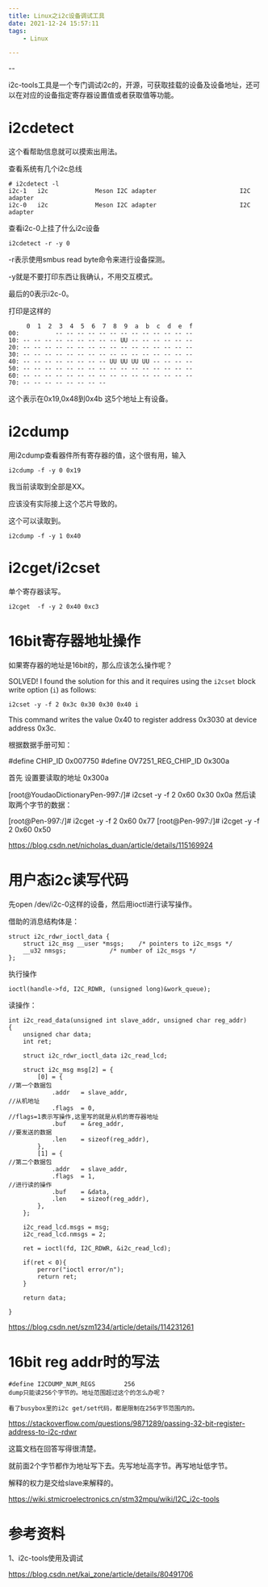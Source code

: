 ```yaml
---
title: Linux之i2c设备调试工具
date: 2021-12-24 15:57:11
tags:
	- Linux

---
```


--

i2c-tools工具是一个专门调试i2c的，开源，可获取挂载的设备及设备地址，还可以在对应的设备指定寄存器设置值或者获取值等功能。



# i2cdetect

这个看帮助信息就可以摸索出用法。

查看系统有几个i2c总线

```
# i2cdetect -l
i2c-1   i2c             Meson I2C adapter                       I2C adapter
i2c-0   i2c             Meson I2C adapter                       I2C adapter
```

查看i2c-0上挂了什么i2c设备

```
i2cdetect -r -y 0
```

-r表示使用smbus read byte命令来进行设备探测。

-y就是不要打印东西让我确认，不用交互模式。

最后的0表示i2c-0。

打印是这样的

```
     0  1  2  3  4  5  6  7  8  9  a  b  c  d  e  f
00:          -- -- -- -- -- -- -- -- -- -- -- -- -- 
10: -- -- -- -- -- -- -- -- -- UU -- -- -- -- -- -- 
20: -- -- -- -- -- -- -- -- -- -- -- -- -- -- -- -- 
30: -- -- -- -- -- -- -- -- -- -- -- -- -- -- -- -- 
40: -- -- -- -- -- -- -- -- UU UU UU UU -- -- -- -- 
50: -- -- -- -- -- -- -- -- -- -- -- -- -- -- -- -- 
60: -- -- -- -- -- -- -- -- -- -- -- -- -- -- -- -- 
70: -- -- -- -- -- -- -- --    
```

这个表示在0x19,0x48到0x4b 这5个地址上有设备。

# i2cdump

用i2cdump查看器件所有寄存器的值，这个很有用，输入

```
i2cdump -f -y 0 0x19
```

我当前读取到全部是XX。

应该没有实际接上这个芯片导致的。

这个可以读取到。

```
i2cdump -f -y 1 0x40
```

# i2cget/i2cset

单个寄存器读写。

```
i2cget  -f -y 2 0x40 0xc3
```



# 16bit寄存器地址操作

如果寄存器的地址是16bit的，那么应该怎么操作呢？

SOLVED! I found the solution for this and it requires using the `i2cset` block write option (`i`) as follows:

```
i2cset -y -f 2 0x3c 0x30 0x30 0x40 i
```

This command writes the value 0x40 to register address 0x3030 at device address 0x3c.



根据数据手册可知：

#define CHIP_ID                0x007750
#define OV7251_REG_CHIP_ID        0x300a

首先 设置要读取的地址 0x300a

[root@YoudaoDictionaryPen-997:/]# i2cset -y -f 2 0x60 0x30 0x0a
然后读取两个字节的数据：

[root@Pen-997:/]# i2cget -y -f 2 0x60
0x77
[root@Pen-997:/]# i2cget -y -f 2 0x60
0x50





https://blog.csdn.net/nicholas_duan/article/details/115169924

# 用户态i2c读写代码

先open /dev/i2c-0这样的设备，然后用ioctl进行读写操作。

借助的消息结构体是：

```
struct i2c_rdwr_ioctl_data {
	struct i2c_msg __user *msgs;	/* pointers to i2c_msgs */
	__u32 nmsgs;			/* number of i2c_msgs */
};
```

执行操作

```
ioctl(handle->fd, I2C_RDWR, (unsigned long)&work_queue);
```

读操作：

```
int i2c_read_data(unsigned int slave_addr, unsigned char reg_addr)
{
    unsigned char data;
    int ret;

    struct i2c_rdwr_ioctl_data i2c_read_lcd;

    struct i2c_msg msg[2] = { 
        [0] = {                                                         //第一个数据包
            .addr   = slave_addr,                                       //从机地址
            .flags  = 0,                                                //flags=1表示写操作,这里写的就是从机的寄存器地址
            .buf    = &reg_addr,                                        //要发送的数据
            .len    = sizeof(reg_addr),
        },
        [1] = {                                                         //第二个数据包
            .addr   = slave_addr,  
            .flags  = 1,                                                //进行读的操作
            .buf    = &data, 
            .len    = sizeof(reg_addr),
        },
    };

    i2c_read_lcd.msgs = msg;
    i2c_read_lcd.nmsgs = 2;

    ret = ioctl(fd, I2C_RDWR, &i2c_read_lcd);

    if(ret < 0){
        perror("ioctl error/n");
        return ret;
    }

    return data;

}
```





https://blog.csdn.net/szm1234/article/details/114231261

# 16bit reg addr时的写法

```
#define I2CDUMP_NUM_REGS		256
dump只能读256个字节的。地址范围超过这个的怎么办呢？

看了busybox里的i2c get/set代码，都是限制在256字节范围内的。
```

https://stackoverflow.com/questions/9871289/passing-32-bit-register-address-to-i2c-rdwr

这篇文档在回答写得很清楚。

就前面2个字节都作为地址写下去。先写地址高字节。再写地址低字节。

解释的权力是交给slave来解释的。





https://wiki.stmicroelectronics.cn/stm32mpu/wiki/I2C_i2c-tools

# 参考资料

1、i2c-tools使用及调试

https://blog.csdn.net/kai_zone/article/details/80491706